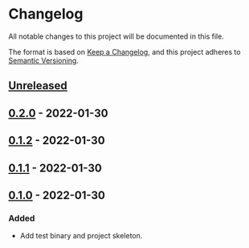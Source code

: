# Changelog

All notable changes to this project will be documented in this file.

The format is based on [Keep a Changelog](https://keepachangelog.com/en/1.0.0/),
and this project adheres to [Semantic Versioning](https://semver.org/spec/v2.0.0.html).

## [Unreleased]

## [0.2.0] - 2022-01-30

## [0.1.2] - 2022-01-30

## [0.1.1] - 2022-01-30

## [0.1.0] - 2022-01-30

### Added

- Add test binary and project skeleton.

[Unreleased]: https://github.com/giantswarm/giantswarm/compare/v0.2.0...HEAD
[0.2.0]: https://github.com/giantswarm/giantswarm/compare/v0.1.2...v0.2.0
[0.1.2]: https://github.com/giantswarm/giantswarm/compare/v0.1.1...v0.1.2
[0.1.1]: https://github.com/giantswarm/giantswarm/compare/v0.1.0...v0.1.1
[0.1.0]: https://github.com/giantswarm/giantswarm/releases/tag/v0.1.0
